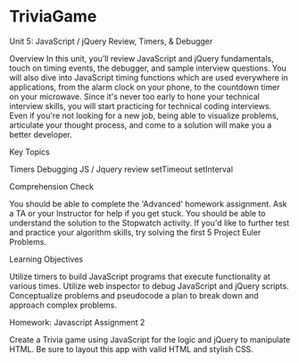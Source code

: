 # TriviaGame
Unit 5: JavaScript / jQuery Review, Timers, & Debugger

Overview
In this unit, you’ll review JavaScript and jQuery fundamentals, touch on timing events, the debugger, and sample interview questions.
You will also dive into JavaScript timing functions which are used everywhere in applications, from the alarm clock on your phone, to the countdown timer on your microwave.
Since it's never too early to hone your technical interview skills, you will start practicing for technical coding interviews. Even if you're not looking for a new job, being able to visualize problems, articulate your thought process, and come to a solution will make you a better developer.

Key Topics

Timers
Debugging
JS / Jquery review
setTimeout
setInterval


Comprehension Check

You should be able to complete the 'Advanced' homework assignment. Ask a TA or your Instructor for help if you get stuck.
You should be able to understand the solution to the Stopwatch activity.
If you'd like to further test and practice your algorithm skills, try solving the first 5 Project Euler Problems.


Learning Objectives

Utilize timers to build JavaScript programs that execute functionality at various times.
Utilize web inspector to debug JavaScript and jQuery scripts.
Conceptualize problems and pseudocode a plan to break down and approach complex problems.


Homework: Javascript Assignment 2

Create a Trivia game using JavaScript for the logic and jQuery to manipulate HTML. Be sure to layout this app with valid HTML and stylish CSS.
